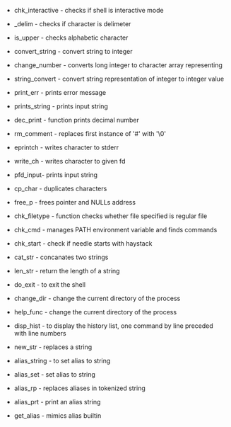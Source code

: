 - chk_interactive - checks if shell is interactive mode
- _delim - checks if character is delimeter
- is_upper - checks  alphabetic character
- convert_string - convert string to integer
- change_number - converts long integer to character array representing

- string_convert - convert string representation of integer to integer value
- print_err - prints error message
- prints_string - prints input string
- dec_print - function prints decimal number
- rm_comment - replaces first instance of '#' with '\0'

- eprintch - writes character to stderr
- write_ch - writes character to given fd
- pfd_input- prints input string
- cp_char - duplicates characters
- free_p - frees pointer and NULLs address

- chk_filetype - function checks whether file specified is regular file
- chk_cmd - manages PATH environment variable and finds commands
- chk_start - check if needle starts with haystack
- cat_str - concanates two strings
- len_str - return the length of a string

- do_exit - to exit the shell
- change_dir - change the current directory of the process
- help_func - change the current directory of the process
- disp_hist - to display the history list, one command by line preceded with line numbers
- new_str - replaces a string

- alias_string - to set alias to string
- alias_set - set alias to string
- alias_rp - replaces aliases in tokenized string
- alias_prt - print an alias string
- get_alias - mimics alias builtin
